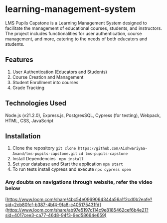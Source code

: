# learning-management-system
LMS Pupils Capstone is a Learning Management System designed to facilitate the management of educational courses, students, and instructors. The project includes functionalities for user authentication, course management, and more, catering to the needs of both educators and students.

## Features
  1. User Authentication (Educators and Students)
  2. Course Creation and Management
  3. Student Enrollment into courses
  4. Grade Tracking

## Technologies Used
  Node.js (v21.2.0), 
  Express.js, 
  PostgresSQL, 
  Cypress (for testing), 
  Webpack, 
  HTML, CSS, JavaScript

## Installation
1. Clone the repository
   ```git clone https://github.com/Aishwariyaa-Anand/lms-pupils-capstone.git```
   ```cd lms-pupils-capstone ```
2. Install Dependencies
  ``` npm install```
3. Set your database and Start the application
  ``` npm start ```
4. To run tests install cypress and execute
  ``` npx cypress open ```

### Any doubts on navigations through website, refer the video below
[https://www.loom.com/share/4bc54e0969064344a56a1f2cd0b2eafe?sid=2cb80fcf-b387-4bf4-9fa8-c405175431fd](https://www.loom.com/share/ab97e5197c114c9e8185462cef6b4e21?sid=4017cee3-ca77-46d8-94f3-9ed58664e659)
